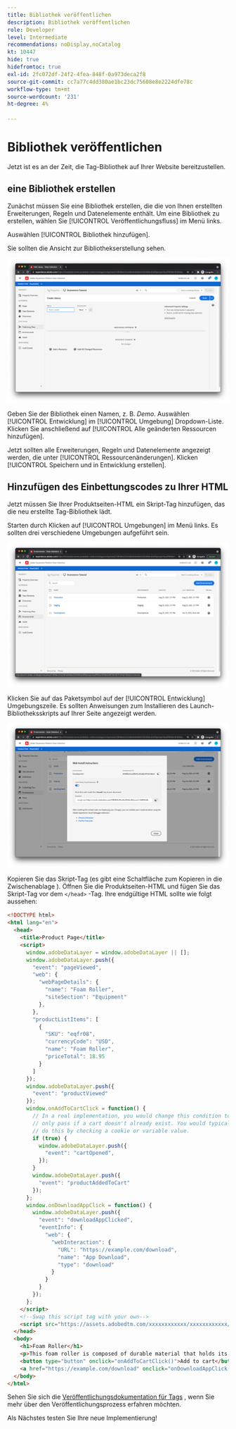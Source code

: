 ```yaml
---
title: Bibliothek veröffentlichen
description: Bibliothek veröffentlichen
role: Developer
level: Intermediate
recommendations: noDisplay,noCatalog
kt: 10447
hide: true
hidefromtoc: true
exl-id: 2fc072df-24f2-4fea-848f-0a973deca2f8
source-git-commit: cc7a77c4dd380ae1bc23dc75608e8e2224dfe78c
workflow-type: tm+mt
source-wordcount: '231'
ht-degree: 4%

---
```


# Bibliothek veröffentlichen

Jetzt ist es an der Zeit, die Tag-Bibliothek auf Ihrer Website bereitzustellen.

## eine Bibliothek erstellen

Zunächst müssen Sie eine Bibliothek erstellen, die die von Ihnen erstellten Erweiterungen, Regeln und Datenelemente enthält. Um eine Bibliothek zu erstellen, wählen Sie [!UICONTROL Veröffentlichungsfluss] im Menü links.

Auswählen [!UICONTROL Bibliothek hinzufügen].

Sie sollten die Ansicht zur Bibliothekserstellung sehen.

![Tag-Bibliothek erstellen](../../../assets/implementation-strategy/tags-library-creation.png)

Geben Sie der Bibliothek einen Namen, z. B. _Demo_. Auswählen [!UICONTROL Entwicklung] im [!UICONTROL Umgebung] Dropdown-Liste. Klicken Sie anschließend auf [!UICONTROL Alle geänderten Ressourcen hinzufügen].

Jetzt sollten alle Erweiterungen, Regeln und Datenelemente angezeigt werden, die unter [!UICONTROL Ressourcenänderungen]. Klicken [!UICONTROL Speichern und in Entwicklung erstellen].

## Hinzufügen des Einbettungscodes zu Ihrer HTML

Jetzt müssen Sie Ihrer Produktseiten-HTML ein Skript-Tag hinzufügen, das die neu erstellte Tag-Bibliothek lädt.

Starten durch Klicken auf [!UICONTROL Umgebungen] im Menü links. Es sollten drei verschiedene Umgebungen aufgeführt sein.

![Tags-Umgebungen](../../../assets/implementation-strategy/tags-environments.png)

Klicken Sie auf das Paketsymbol auf der [!UICONTROL Entwicklung] Umgebungszeile. Es sollten Anweisungen zum Installieren des Launch-Bibliotheksskripts auf Ihrer Seite angezeigt werden.

![Installationsanweisungen für Tags](../../../assets/implementation-strategy/tags-installation-instructions.png)

Kopieren Sie das Skript-Tag (es gibt eine Schaltfläche zum Kopieren in die Zwischenablage ). Öffnen Sie die Produktseiten-HTML und fügen Sie das Skript-Tag vor dem `</head>` -Tag. Ihre endgültige HTML sollte wie folgt aussehen:

```html
<!DOCTYPE html>
<html lang="en">
  <head>
    <title>Product Page</title>
    <script>
      window.adobeDataLayer = window.adobeDataLayer || [];
      window.adobeDataLayer.push({
        "event": "pageViewed",
        "web": {
          "webPageDetails": {
            "name": "Foam Roller",
            "siteSection": "Equipment"
          },
        },
        "productListItems": [
          {
            "SKU": "eqfr08",
            "currencyCode": "USD",
            "name": "Foam Roller",
            "priceTotal": 18.95
          }
        ]
      });
      window.adobeDataLayer.push({
        "event": "productViewed"
      });
      window.onAddToCartClick = function() {
        // In a real implementation, you would change this condition to 
        // only pass if a cart doesn't already exist. You would typically 
        // do this by checking a cookie or variable value.
        if (true) {
          window.adobeDataLayer.push({
            "event": "cartOpened",
          });
        }
        window.adobeDataLayer.push({
          "event": "productAddedToCart"
        });
      };
      window.onDownloadAppClick = function() {
        window.adobeDataLayer.push({
          "event": "downloadAppClicked",
          "eventInfo": {
            "web": {
              "webInteraction": {
                "URL": "https://example.com/download",
                "name": "App Download",
                "type": "download"
              }
            }
          }
        });
      };
    </script>
    <!--Swap this script tag with your own-->
    <script src="https://assets.adobedtm.com/xxxxxxxxxxxx/xxxxxxxxxxxx/launch-xxxxxxxxxxxx-development.min.js" async></script>
  </head>
  <body>
    <h1>Foam Roller</h1>
    <p>This foam roller is composed of durable material that holds its shape and delivers deep tissue therapy. Purchase now for only $18.95!</p>
    <button type="button" onclick="onAddToCartClick()">Add to cart</button>
    <a href="https://example.com/download" onclick="onDownloadAppClick()">Download the app</a>
  </body>
</html>
```

Sehen Sie sich die [Veröffentlichungsdokumentation für Tags](https://experienceleague.adobe.com/docs/experience-platform/tags/publish/overview.html?lang=de) , wenn Sie mehr über den Veröffentlichungsprozess erfahren möchten.

Als Nächstes testen Sie Ihre neue Implementierung!
